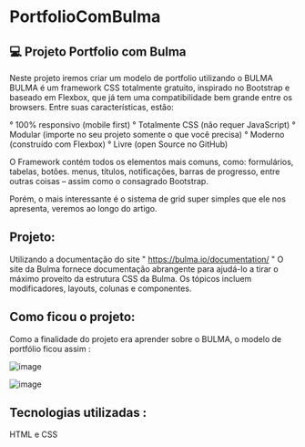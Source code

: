 # PortfolioComBulma

## 💻 Projeto Portfolio com Bulma
Neste projeto iremos criar um modelo de portfolio utilizando o BULMA
BULMA é um framework CSS totalmente gratuito, inspirado no Bootstrap e baseado em Flexbox, que já tem uma compatibilidade bem grande entre os browsers. Entre suas características, estão:

° 100% responsivo (mobile first)
° Totalmente CSS (não requer JavaScript)
° Modular (importe no seu projeto somente o que você precisa)
° Moderno (construído com Flexbox)
° Livre (open Source no GitHub)

O Framework contém todos os elementos mais comuns, como: formulários, tabelas, botões. menus, títulos, notificações, barras de progresso, entre outras coisas – assim como o consagrado Bootstrap.

Porém, o mais interessante é o sistema de grid super simples que ele nos apresenta, veremos ao longo do artigo.
## Projeto:

Utilizando a documentação do site " https://bulma.io/documentation/ "
O site da Bulma fornece documentação abrangente para ajudá-lo a tirar o máximo proveito da estrutura CSS da Bulma. Os tópicos incluem modificadores, layouts, colunas e componentes.

## Como ficou o projeto:
Como a finalidade do projeto era aprender sobre o BULMA, o modelo de portfólio ficou assim :

![image](https://github.com/viniciusgo61/PortfolioComBulma/assets/69882802/0ab69ae1-7a9a-463b-8d16-b4cc1b6bf03d)

![image](https://github.com/viniciusgo61/PortfolioComBulma/assets/69882802/b0e42670-d70c-41ec-b781-257f1010e2c2)

## Tecnologias utilizadas :
HTML e CSS




